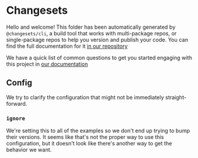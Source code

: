 # Changesets

Hello and welcome! This folder has been automatically generated by `@changesets/cli`, a build tool that works
with multi-package repos, or single-package repos to help you version and publish your code. You can
find the full documentation for it [in our repository](https://github.com/changesets/changesets)

We have a quick list of common questions to get you started engaging with this project in
[our documentation](https://github.com/changesets/changesets/blob/main/docs/common-questions.md)

## Config

We try to clarify the configuration that might not be immediately straight-forward.

### `ignore`

We're setting this to all of the examples so we don't end up trying to bump their versions.
It seems like that's not the proper way to use this configuration,
but it doesn't look like there's another way to get the behavior we want.
